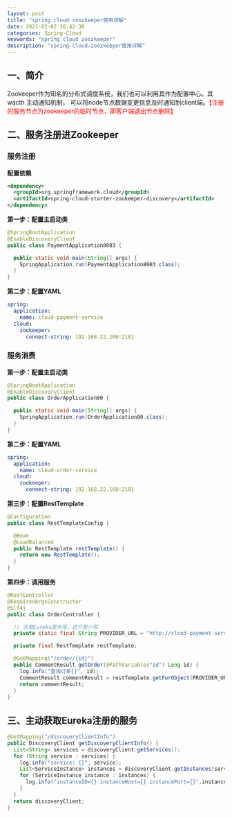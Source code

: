 ```yaml
---
layout: post
title: "spring cloud zoozkeeper使用详解"
date: 2021-02-02 16:42:30
categories: Spring-Cloud
keywords: "spring cloud zoozkeeper"
description: "spring-cloud-zoozkeeper使用详解"
---
```


## 一、简介

​	Zookeeper作为知名的分布式调度系统，我们也可以利用其作为配置中心。其wacth 主动通知机制， 可以将node节点数据变更信息及时通知到client端。<span style="color:red">【注册的服务节点为zookeeper的临时节点，即客户端退出节点删除】</span>

## 二、服务注册进Zookeeper

### 服务注册

**配置依赖**

```xml
<dependency>
  <groupId>org.springframework.cloud</groupId>
  <artifactId>spring-cloud-starter-zookeeper-discovery</artifactId>
</dependency>
```

**第一步：配置主启动类**

```java
@SpringBootApplication
@EnableDiscoveryClient
public class PaymentApplication8003 {

  public static void main(String[] args) {
    SpringApplication.run(PaymentApplication8003.class);
  }
}
```

**第二步：配置YAML**

```yaml
spring:
  application:
    name: cloud-payment-service
  cloud:
    zookeeper:
      connect-string: 192.168.22.160:2181
```

### 服务消费

**第一步：配置主启动类**

```java
@SpringBootApplication
@EnableDiscoveryClient
public class OrderApplication80 {

  public static void main(String[] args) {
    SpringApplication.run(OrderApplication80.class);
  }
}
```

**第二步：配置YAML**

```yaml
spring:
  application:
    name: cloud-order-service
  cloud:
    zookeeper:
      connect-string: 192.168.22.160:2181
```

**第三步：配置RestTemplate**

```java
@Configuration
public class RestTemplateConfig {

  @Bean
  @LoadBalanced
  public RestTemplate restTemplate() {
    return new RestTemplate();
  }
}
```

**第四步：调用服务**

```java
@RestController
@RequiredArgsConstructor
@Slf4j
public class OrderController {

  // 注意Eureka是大写，这个是小写
  private static final String PROVIDER_URL = "http://cloud-payment-service";

  private final RestTemplate restTemplate;

  @GetMapping("/order/{id}")
  public CommentResult getOrder(@PathVariable("id") Long id) {
    log.info("查询订单{}", id);
    CommentResult commentResult = restTemplate.getForObject(PROVIDER_URL + "/payment/" + id, CommentResult.class);
    return commentResult;
  }
}

```

## 三、主动获取Eureka注册的服务

```java
@GetMapping("/discoveryClientInfo")
public DiscoveryClient getDiscoveryClientInfo() {
  List<String> services = discoveryClient.getServices();
  for (String service : services) {
    log.info("service: {}", service);
    List<ServiceInstance> instances = discoveryClient.getInstances(service);
    for (ServiceInstance instance : instances) {
      log.info("instanceID={} instanceHost={} instancePort={}",instance.getInstanceId(),instance.getHost(), instance.getPort());
    }
  }
  return discoveryClient;
}
```

